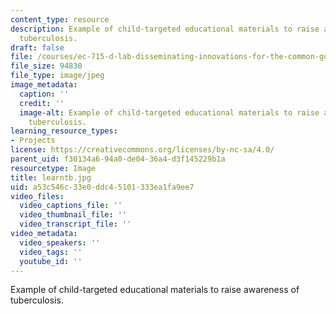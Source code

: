 ```yaml
---
content_type: resource
description: Example of child-targeted educational materials to raise awareness of
  tuberculosis.
draft: false
file: /courses/ec-715-d-lab-disseminating-innovations-for-the-common-good-spring-2007/a53c546c33e0ddc45101333ea1fa9ee7_learntb.jpg
file_size: 94830
file_type: image/jpeg
image_metadata:
  caption: ''
  credit: ''
  image-alt: Example of child-targeted educational materials to raise awareness of
    tuberculosis.
learning_resource_types:
- Projects
license: https://creativecommons.org/licenses/by-nc-sa/4.0/
parent_uid: f30134a6-94a0-de04-36a4-d3f145229b1a
resourcetype: Image
title: learntb.jpg
uid: a53c546c-33e0-ddc4-5101-333ea1fa9ee7
video_files:
  video_captions_file: ''
  video_thumbnail_file: ''
  video_transcript_file: ''
video_metadata:
  video_speakers: ''
  video_tags: ''
  youtube_id: ''
---
```

Example of child-targeted educational materials to raise awareness of tuberculosis.